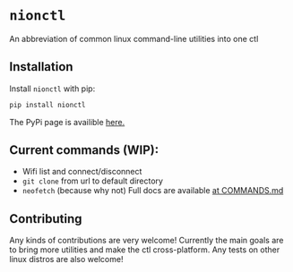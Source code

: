 
# `nionctl`

An abbreviation of common linux command-line utilities into one ctl


## Installation

Install `nionctl` with pip:

```bash
pip install nionctl
```
The PyPi page is availible [here.](https://pypi.org/project/nionctl/)


## Current commands (WIP):

- Wifi list and connect/disconnect
- `git clone` from url to default directory
- `neofetch` (because why not)
Full docs are available [at COMMANDS.md](COMMANDS.md)


## Contributing

Any kinds of contributions are very welcome!
Currently the main goals are to bring more utilities and make the ctl cross-platform. Any tests on other linux distros are also welcome!

